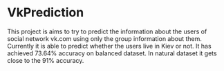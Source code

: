 # VkPrediction
This project is aims to try to predict the information about the users of social network vk.com using only the group information about them.
Currently it is able to predict whether the users live in Kiev or not. It has achieved 73.64% accuracy on balanced dataset. In natural dataset it gets close to the 91% accuracy.
